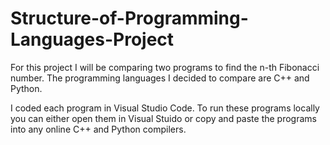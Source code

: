 # Structure-of-Programming-Languages-Project
For this project I will be comparing two programs to find the n-th Fibonacci number.  The programming languages I decided to compare are C++ and Python. <br />

I coded each program in Visual Studio Code.  To run these programs locally you can either open them in Visual Stuido or copy and paste the programs into any online C++ and Python compilers. <br />

